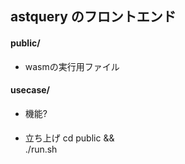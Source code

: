 ## astquery のフロントエンド

#### public/
- wasmの実行用ファイル

#### usecase/
- 機能?

####
- 立ち上げ
cd public && \
./run.sh